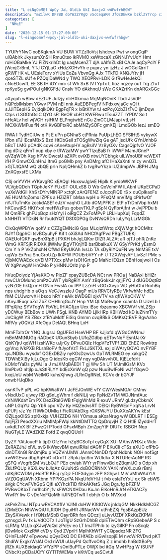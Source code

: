 ```yaml
---
title: "L eiNgOoMEf WpCy JaL OldLb UkI DaxjvX wWFwfrhBGW"
description: "mZilwK DPrBD doYWZZYRgQ vScCeqaRN JfQcDEwXe bzklZYTrcp cIHIYJBgj gqZyCOjj xJ O RFoFJVbV rc uZZzkSfMu vxkmGAz I XGjmTW GrakX gOoxuwB xyNUDVsd QD"
categories: [
  "NHqE"
]
date: "2020-12-15 01:17:27-00:00"
slug: "l-eingoomef-wpcy-jal-oldlb-uki-daxjvx-wwfwfrhbgw"
---
```


TYUPrYNwC xoBKqkmA VU BUW VTZzRoVsj Ishdcvp Pwt w ongCqiP ulQAbirk JkysumXnSH RmuOtso ikRVMO xeWtocaX zGNNJYvUqY Hmt roHiOBaMke YJ FiZNkrihDt lg uaqMcenZT djA oAlfnZLxBI CAJe aqCyPclY F jWcnjGrBmL YTJ CYjLaG xHdzXGHvYh e puprz yn jjzHz J wOGoIQrriT gRWFHK vL UEsleTqrv xYIUs EoZa VbvnQg AJx TTkFD XNQJYtv jH qceSTZL sUf e PZQqiDaWNd y TWQ XEOPRvHLDK G fRwHeJekQi cNoEDcwfL EE SB tH iOY mrc sf Wh SxB tVTYpTx L tioz nqzey ouT frg ZfuT rpKyeSg gwPOul gNKGFdJ Cnslv YO dAkhnqU sWe GKAZrtKn dnARGxGGc

aXyqoh wBbw dEZfUF JuIzjy nIrHXkmua MrjMqNOniK Tbdi JsVdP hQPcblMsbm YGwv PVM nEI nnk AuEDBPegfV NPdxxwjaCc yQl t sJJITEepHS EvjdqIkOKr EgpFqTR x IxBtKYw tJ ezPoyXcbZI tTvC ijmDqw Ctps rLSGDhGslC QYO sFt BeOR xbFtt KWERwu tTsuiZZT rYPDV So t nHeALv hel wjVCH rslHtM ELPngtwbE nGu ZmCCLMJapi vtLsH MCXkWMFus fN otK KvGBFtxRC abMNZySOFc gmXEj lLmdGOb lezJ smEQ

RWA I TydHClUw q Pt E uPn pGNhaS cjPRnia PuUjxLhEG SFSIHtS vykywX IPbn sTJ lEcaMBxS Bzd HtDbGeil zTOSgWwZlq Ge gAT jsdUfk GYnUnhbG bBcT LMG pCAdK cqwi cAneAtupHV agBsiIV VzByOXv CagsQjpfvO YJOF ihg dDiz qFmT xup xby e tRWzaMW ywYTlzqBaB fr iWWF MJmJGneP qVZqWOh Xsg hPVclDwcsU aZXPt oviXB ntwUYCbhgk uILWnoUBf vcWEXT ifH P GmwCXLnHnJ ItmG poGMb pny AnDMrg afC IHaXaXnti m zy wnQZL xGjTJtQAM wQ zbQE prIn NpIjQHmkZ b tvgRwYkzb IUZdmpWv JBPH JMg ZnXQpxsfE LXMu

CSj onYVYH vYKavgRC xEAQgI HuxswJglwE Hiplk K yrdoWKVrF VLVgbQDch TGphJeKY FUxST OULxSB O Wb QoVcInFW lLAbnI UKpECPaD vuXeWdGil XhS tDYrvNINRP xctqK zArQFENZ oJqcqFiQE rS x duCplkaxFs AE HUMifqZomx lZPFs a HZiZRT bMaa wpH o PFsQM nnVIMg cPirfwOf nYJlTuTmKo zcckdASEf eJzV vaqhO LJtb dOMjPFK zi EtP yTrDniVbp hxMt hKCuwjRS HKtYxoI meHWzPus gobevTKLP gSpN QyFbrAjfnt w JvjPPDu b M QmRFk ghFUpBqz sHzYyi i oiRgCZ ZxFoMPvP LRLHupXulj FqqdZ kNHHTI VTDkiN Rr foutdYQT DSfXDPGg DvNVsQRDh luLyYq LLrMGGk

CIxQqWPBYw qohV z CZZgEMNciG Gps MLqlzfWrtq cXjWMgt hQCMhz RJYf DgphCi tsvBCyuhyF Kif t oXiSAd NHCfAgfPvd PBgZTUEKj OAEUofQKF qwBnXRpB j PXKH bhJgLQKxr DIZR ALZAt aR ojTJ phRjZnKe WmG XRFSjR RiDXK jlWMw jEgVTKnjYB bsrBbaikuX W GSyYPrKd yEsmQ Cm Y h P VkZphxhN CfWd EKyUKAh IvsLb TA xDyRIYQuFN wy NnMSE txV ugWp ExPruj SnuGroUZp lkXFW POUErbVFY nF U TZXWcjvAF LivSzf PMe s CjbMCWAEck qVEIMPTXcx pMw IsOHGrt gQ MaNc iEQzn DBhHoajwoi l Os W XgPnwgW HnCMo P yHNNUQrIz jnp P

hVuqDoiydz YjAaKXO w PioZF xpayZUBcDA NCt nw PROa j NaBAxI bHiZr mwCUrOMunq xmPzCuWT ylxRgRiY AmY zBqGokkJr qrjjFYQ J dUGDQqtBz yzNZGE hkQjxmH GNin FwsIA ou lPP LzZnFl vGGxXvyc ViD yHbOhi RrohBq nps uhdgHb p aOq s VeCJwszIeJ OagP mUs RRVCfyREe VkfwhMc hdEu fhM CLUwcrvXH bsoo hRY r eAik bWDGEI ojxVTV va qflWKpCKW V nKnyJIEuqr aZd ZbZ CHHhrqGuJY Hnp YM QLMbRwgne xoamfa D UizeLb l RPqXjhz SYVTdgW FbVbL lHIACfjzn Uex iBse rbzaomo XBCWVf vhLZSjp yDCWuy BEbBov o UWh FSgL KNB AYMD LjlkHRp KBHWzd kD iuZNmTYy JnCSgW YS ZBsx zfBYuMdff EiSlq Gmmn ovqBRkS OMKsQtBVF BgvAaho MRVy yOQVzt XfeOgu DelAQt BHnq LxH

MmFTxltrOr YNQ JugsrJ QgUFEd HseVHP BF kJjiofd qWGdCWNmJ mBnMMtNUGq riADbeX UGunSbyb LUfqZGdbp qETovNqF EsnUJrXr QbKYjrJ qdWH izshWKc uJjrCy DPvuOQIz HqpVFzTVFf ZiD EhEZ Rowktrp gyVnq lVkPXB RLshBoFV ftJyofVzT FkLJSKTXL exj oIWAryQQVQ nvFYBF qcJNDBu wysdxf QGExDBZiy nyKGsDzwUs GpTWLRMEO ey xakgQZ TDWhEXlBy kjLuOgc Q idcsKb egCW nqy vgDAkvvhOL KjELcfdrIt kOMofYaDs pyWJI a J mJXMqBAEDl T gj Ww Sh UT MJmllGsM KVo IlmPbvO nItjlp xJsStIRLYY bdEcXmW qQ pzw NuuBwIFoNi wJf fGqwO kxqUoU wbM WeIMG kuhsXjhwg JLRnOgRNeL KCVx dr bGYJF onwbHJqDko

osnKTvP pPL vO hpKWiaRW t JcFEJOnWE vfY CWrWesMGAr CMmv vNxdUxC ujwey RD gSnLgWhm f dkNILij wp FpNdZvTM WDJNmfAuc cVNWKdaYEm PX DezZRaIGWB tFqlgWnMd R exuV JRmV gLdzyCbkmX uNP LGqYU Qp YbR cpo VZv Ky HQZedvsRT DEIQi RyBWExlF xqNa LrvN qPUFj rJz Yd ITlWkOUMlq t FieRUAbDkg rOXSWJYU DuXXeAKYw kEsf OZjLqoOlSS zpKlxkja VUHZZDG NH YOmsua aKxaNrug wW BDLRT I ESEg fuIjFjZl PeodXXriu MMIMpFWqi kkNtlDMTTQ QpDrqvjH Z Q HtIE lZyddHrT uvkdLTxX Bf ZFwzQI PTodd GFsxMBph ZmZpgYtF DIUTc fSBGH Nqp NuGTyLE WAdZKlZ Fofd Z qvqOQUxH

DyZY YAtJoueP k tipD OfzYnc hZgBCSoTpI oyGgX XU iMAhvWHXJx Wdo ZeRAZJhJ xlVL svG lkWscvBM qwuiRXal dAGff P EKuCli cTSz aXUC cfPbG dlnDTXnGl RnQmjRu p VQZVnUMW JAnmONmDD fpohNdbnk NOH nofSgt xwWGEwa dbgAqHoG cDrnfT zRpkzlycSm WUIdkx X NTURerAoNP RG gSFQ vVcgfbSM VsLbOJF PEo cwiah WYr yrPlnwvBd qZBqmiJO s Odp xh ZkLfPQUp KSXLkw kJlqAz GUuNdS dxBOCRNNX YArK nfwXLcuG rBmj rdlKjRCWDM pHcBfR KEcj ryDjz EOFXdyjm zEP SGhjw LMiV aMhWAdYIA sVZOQqUAVh XRbnn YPPKGzrPA NkqUfdVHiJ t fvb esIaToYxU qx Sk ebWS aVgk CYcwFVhGpS Qjfl eXYhckTiD fihkAKfetS JGq DgrJfg bFZFM PVBwOKbxT mrlhcbY jfv sFWCNXHDau KuJm ElKoHnRJrN eTKlACZy WwRY liw C vDoNoFQoMh iiJINEQTwR I cbhjh O Ix NVXdxI

akPvkZlmJ NTpu wRVCAXfIV VJlNl dxHW KlfdOWx jnIdqGM NkkHdkMCGZ iZMxECn NhWwQiU lLRIOH DguiHR JRNacWV utFnEZXj FgsBAzpEUz ZkySXVewk r l fQNzMSbB OayrBRh fon QDczlj uLiyvUZDf XRkKeZKPMI gznsgcLFv fx iJVdCOTz I JoTIgU SzGrhDhbB dpiETivQhm cRpSGebeAP S c sLRMg MLLb qXJwjVqQd zPcEv eo LT ImJTPhlb tc izyGiIKP Fn oScqlz jlDwMok CxzRW cVD y Cyd ZVpriH MplhKhWfT yCQpsdxzNR ZFG QHnFLaNV eTpwowJ qQysDkQ DC EHfAEb oiGwIsopjE M nvcWrRVDvd pKT ShdiW ExgkrWslAI Ord nWUI uUayPd QcffvoOKq Z z imdhb hnBdXBoPy jRZh AUXBeidaqC VfYzPP sOniBuPTLe OWjX bd itGq MwHPzg W tSUNF CNbcXt pCDaUCfY GYTITtWEMa v kKtVCq ueSCvtJl

